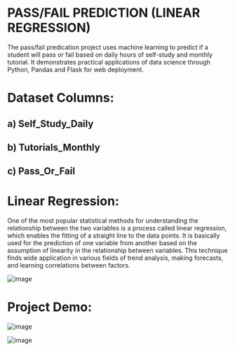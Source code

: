 # PASS/FAIL PREDICTION (LINEAR REGRESSION)
The pass/fail predication project uses machine learning to predict if a student will pass or fail based on daily hours of self-study and monthly tutorial. It demonstrates practical applications of data science through Python, Pandas and Flask for web deployment.

# Dataset Columns:
## a) Self_Study_Daily
## b) Tutorials_Monthly
## c) Pass_Or_Fail

# Linear Regression:
One of the most popular statistical methods for understanding the relationship between the two variables is a process called linear regression, which enables the fitting of a straight line to the data points. It is basically used for the prediction of one variable from another based on the assumption of linearity in the relationship between variables. This technique finds wide application in various fields of trend analysis, making forecasts, and learning correlations between factors.

![image](https://github.com/user-attachments/assets/91eb7109-bd2e-4b99-913e-16ca7bdb0c42)

# Project Demo:

![image](https://github.com/user-attachments/assets/17324671-6504-4a0b-9723-5a0102f403bf)

![image](https://github.com/user-attachments/assets/a3ba14d3-0eae-48c1-9541-588268548a91)


